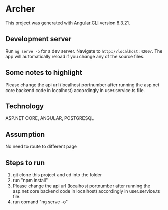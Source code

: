 # Archer

This project was generated with [Angular CLI](https://github.com/angular/angular-cli) version 8.3.21.

## Development server

Run `ng serve -o` for a dev server. Navigate to `http://localhost:4200/`. The app will automatically reload if you change any of the source files.

## Some notes to highlight

Please change the api url (localhost portnumber after running the asp.net core backend code in localhost) accordingly in user.service.ts file.


## Technology
ASP.NET CORE, ANGULAR, POSTGRESQL

## Assumption
No need to route to different page

## Steps to run
1. git clone this project and cd into the folder
2. run "npm install"
3. Please change the api url (localhost portnumber after running the asp.net core backend code in localhost) accordingly in user.service.ts file.
4. run comand "ng serve -o"

